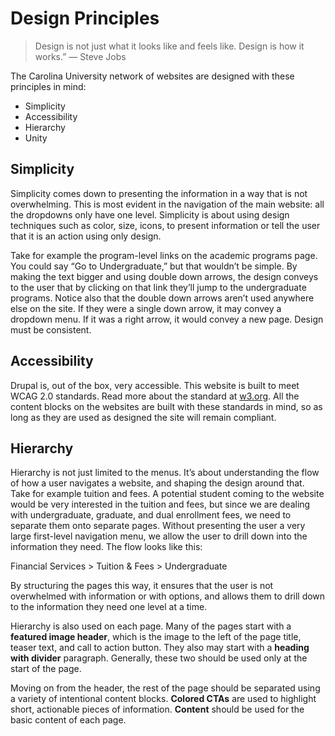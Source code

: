 # Design Principles
> Design is not just what it looks like and feels like. Design is how it works.” — Steve Jobs  

The Carolina University network of websites are designed with these principles in mind:

- Simplicity
- Accessibility
- Hierarchy
- Unity

## Simplicity
Simplicity comes down to presenting the information in a way that is not overwhelming. This is most evident in the navigation of the main website: all the dropdowns only have one level. Simplicity is about using design techniques such as color, size, icons, to present information or tell the user that it is an action using only design.

Take for example the program-level links on the academic programs page. You could say “Go to Undergraduate,” but that wouldn’t be simple. By making the text bigger and using double down arrows, the design conveys to the user that by clicking on that link they’ll jump to the undergraduate programs. Notice also that the double down arrows aren’t used anywhere else on the site. If they were a single down arrow, it may convey a dropdown menu. If it was a right arrow, it would convey a new page. Design must be consistent.

## Accessibility
Drupal is, out of the box, very accessible. This website is built to meet WCAG 2.0 standards. Read more about the standard at [w3.org](https://www.w3.org/TR/WCAG20/). All the content blocks on the websites are built with these standards in mind, so as long as they are used as designed the site will remain compliant.

## Hierarchy
Hierarchy is not just limited to the menus. It’s about understanding the flow of how a user navigates a website, and shaping the design around that. Take for example tuition and fees. A potential student coming to the website would be very interested in the tuition and fees, but since we are dealing with undergraduate, graduate, and dual enrollment fees, we need to separate them onto separate pages. Without presenting the user a very large first-level navigation menu, we allow the user to drill down into the information they need. The flow looks like this:

Financial Services > Tuition & Fees > Undergraduate

By structuring the pages this way, it ensures that the user is not overwhelmed with information or with options, and allows them to drill down to the information they need one level at a time. 

Hierarchy is also used on each page. Many of the pages start with a **featured image header**, which is the image to the left of the page title, teaser text, and call to action button. They also may start with a **heading with divider** paragraph. Generally, these two should be used only at the start of the page. 

Moving on from the header, the rest of the page should be separated using a variety of intentional content blocks. **Colored CTAs** are used to highlight short, actionable pieces of information. **Content** should be used for the basic content of each page.